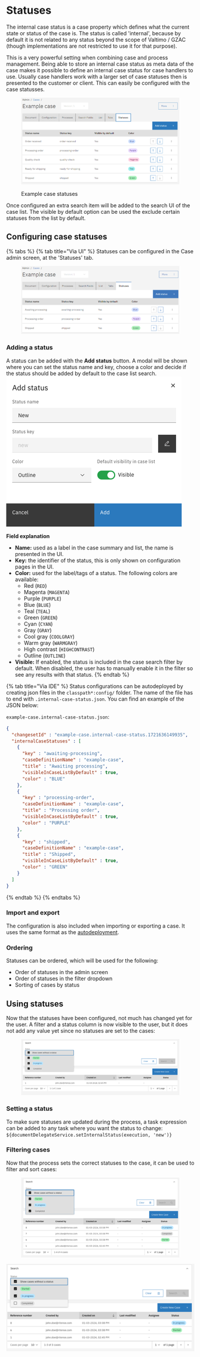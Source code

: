 # Statuses

The internal case status is a case property which defines what the current state or status of the case is. The status is called 'internal', because by default it is not related to any status beyond the scope of Valtimo / GZAC (though implementations are not restricted to use it for that purpose).

This is a very powerful setting when combining case and process management. Being able to store an internal case status as meta data of the case makes it possible to define an internal case status for case handlers to use. Usually case handlers work with a larger set of case statuses then is presented to the customer or client. This can easily be configured with the case statusses.

<figure><img src="../../.gitbook/assets/image (25).png" alt=""><figcaption><p>Example case statuses</p></figcaption></figure>

Once configured an extra search item will be added to the search UI of the case list. The visible by default option can be used the exclude certain statuses from the list by default.

## Configuring case statuses

{% tabs %}
{% tab title="Via UI" %}
Statuses can be configured in the Case admin screen, at the 'Statuses' tab.

<figure><img src="../../.gitbook/assets/image (28).png" alt=""><figcaption></figcaption></figure>

### Adding a status

A status can be added with the **Add status** button. A modal will be shown where you can set the status name and key, choose a color and decide if the status should be added by default to the case list search.\
&#x20;![Add internal status](../../using-valtimo/case/img/add-internal-status.png)

**Field explanation**

* **Name:** used as a label in the case summary and list, the name is presented in the UI.
* **Key:** the identifier of the status, this is only shown on configuration pages in the UI.
* **Color:** used for the label/tags of a status. The following colors are available:
  * Red (`RED`)
  * Magenta (`MAGENTA`)
  * Purple (`PURPLE`)
  * Blue (`BLUE`)
  * Teal (`TEAL`)
  * Green (`GREEN`)
  * Cyan (`CYAN`)
  * Gray (`GRAY`)
  * Cool gray (`COOLGRAY`)
  * Warm gray (`WARMGRAY`)
  * High contrast (`HIGHCONTRAST`)&#x20;
  * Outline (`OUTLINE`)
* **Visible:** If enabled, the status is included in the case search filter by default. When disabled, the user has to manually enable it in the filter so see any results with that status.
{% endtab %}

{% tab title="Via IDE" %}
Status configurations can be autodeployed by creating json files in the `classpath*:config/` folder. The name of the file has to end with `.internal-case-status.json`. You can find an example of the JSON below:

`example-case.internal-case-status.json`:

```json
{
  "changesetId" : "example-case.internal-case-status.1721636149935",
  "internalCaseStatuses" : [
    {
      "key" : "awaiting-processing",
      "caseDefinitionName" : "example-case",
      "title" : "Awaiting processing",
      "visibleInCaseListByDefault" : true,
      "color" : "BLUE"
    },
    {
      "key" : "processing-order",
      "caseDefinitionName" : "example-case",
      "title" : "Processing order",
      "visibleInCaseListByDefault" : true,
      "color" : "PURPLE"
    },
    {
      "key" : "shipped",
      "caseDefinitionName" : "example-case",
      "title" : "Shipped",
      "visibleInCaseListByDefault" : true,
      "color" : "GREEN"
    }
  ]
}
```
{% endtab %}
{% endtabs %}

### Import and export

The configuration is also included when importing or exporting a case. It uses the same format as the [autodeployment](statuses.md#autodeployment).

### Ordering

Statuses can be ordered, which will be used for the following:

* Order of statuses in the admin screen
* Order of statuses in the filter dropdown
* Sorting of cases by status

## Using statuses

Now that the statuses have been configured, not much has changed yet for the user. A filter and a status column is now visible to the user, but it does not add any value yet since no statuses are set to the cases:&#x20;

<figure><img src="../../using-valtimo/case/img/internal-status-case-list.png" alt=""><figcaption></figcaption></figure>

### Setting a status

To make sure statuses are updated during the process, a task expression can be added to any task where you want the status to change: `${documentDelegateService.setInternalStatus(execution, 'new')}`

### Filtering cases

Now that the process sets the correct statuses to the case, it can be used to filter and sort cases:&#x20;

<figure><img src="../../using-valtimo/case/img/internal-status-filtering.png" alt=""><figcaption></figcaption></figure>

![Internal status filtered](../../using-valtimo/case/img/internal-status-filtered.png)
